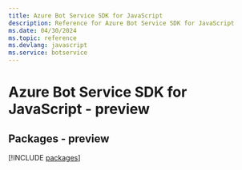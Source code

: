 ```yaml
---
title: Azure Bot Service SDK for JavaScript
description: Reference for Azure Bot Service SDK for JavaScript
ms.date: 04/30/2024
ms.topic: reference
ms.devlang: javascript
ms.service: botservice
---
```

# Azure Bot Service SDK for JavaScript - preview
## Packages - preview
[!INCLUDE [packages](bot-service-index.md)]